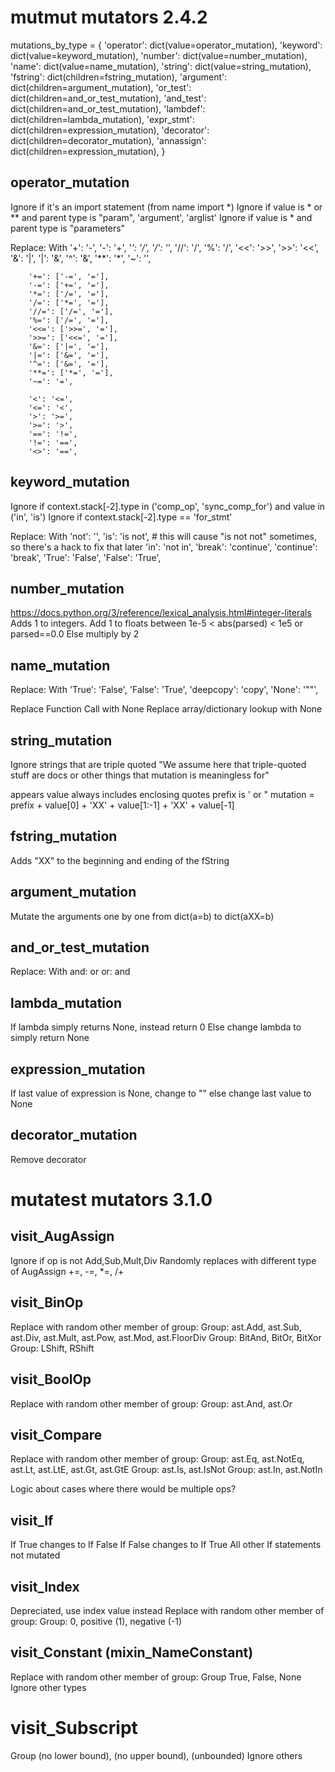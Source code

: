 # mutmut mutators 2.4.2

mutations_by_type = {
    'operator': dict(value=operator_mutation),
    'keyword': dict(value=keyword_mutation),
    'number': dict(value=number_mutation),
    'name': dict(value=name_mutation),
    'string': dict(value=string_mutation),
    'fstring': dict(children=fstring_mutation),
    'argument': dict(children=argument_mutation),
    'or_test': dict(children=and_or_test_mutation),
    'and_test': dict(children=and_or_test_mutation),
    'lambdef': dict(children=lambda_mutation),
    'expr_stmt': dict(children=expression_mutation),
    'decorator': dict(children=decorator_mutation),
    'annassign': dict(children=expression_mutation),
}

## operator_mutation
Ignore if it's an import statement (from name import *)
Ignore if value is * or ** and parent type is "param", 'argument', 'arglist'
Ignore if value is * and parent type is "parameters"

Replace: With
        '+': '-',
        '-': '+',
        '*': '/',
        '/': '*',
        '//': '/',
        '%': '/',
        '<<': '>>',
        '>>': '<<',
        '&': '|',
        '|': '&',
        '^': '&',
        '**': '*',
        '~': '',

        '+=': ['-=', '='],
        '-=': ['+=', '='],
        '*=': ['/=', '='],
        '/=': ['*=', '='],
        '//=': ['/=', '='],
        '%=': ['/=', '='],
        '<<=': ['>>=', '='],
        '>>=': ['<<=', '='],
        '&=': ['|=', '='],
        '|=': ['&=', '='],
        '^=': ['&=', '='],
        '**=': ['*=', '='],
        '~=': '=',

        '<': '<=',
        '<=': '<',
        '>': '>=',
        '>=': '>',
        '==': '!=',
        '!=': '==',
        '<>': '==',

## keyword_mutation
Ignore if context.stack[-2].type in ('comp_op', 'sync_comp_for') and value in ('in', 'is')
Ignore if context.stack[-2].type == 'for_stmt'

Replace: With
        'not': '',
        'is': 'is not',  # this will cause "is not not" sometimes, so there's a hack to fix that later
        'in': 'not in',
        'break': 'continue',
        'continue': 'break',
        'True': 'False',
        'False': 'True',

## number_mutation
https://docs.python.org/3/reference/lexical_analysis.html#integer-literals
Adds 1 to integers. 
Add 1 to floats between 1e-5 < abs(parsed) < 1e5 or parsed==0.0
    Else multiply by 2

## name_mutation
Replace: With
        'True': 'False',
        'False': 'True',
        'deepcopy': 'copy',
        'None': '""',

Replace Function Call with None
Replace array/dictionary lookup with None


## string_mutation
Ignore strings that are triple quoted 
"We assume here that triple-quoted stuff are docs or other things that mutation is meaningless for"

appears value always includes enclosing quotes
prefix is ' or "
mutation = prefix + value[0] + 'XX' + value[1:-1] + 'XX' + value[-1]

## fstring_mutation
Adds "XX" to the beginning and ending of the fString

## argument_mutation
Mutate the arguments one by one from dict(a=b) to dict(aXX=b)

## and_or_test_mutation
Replace: With
and: or
or: and

## lambda_mutation
If lambda simply returns None, instead return 0
Else change lambda to simply return None

## expression_mutation
If last value of expression is None, change to ""
else change last value to None

## decorator_mutation
Remove decorator

# mutatest mutators 3.1.0

## visit_AugAssign
Ignore if op is not Add,Sub,Mult,Div
Randomly replaces with different type of AugAssign +=, -=, *=, /+

## visit_BinOp
Replace with random other member of group:
Group: ast.Add, ast.Sub, ast.Div, ast.Mult, ast.Pow, ast.Mod, ast.FloorDiv
Group: BitAnd, BitOr, BitXor
Group: LShift, RShift

## visit_BoolOp
Replace with random other member of group:
Group: ast.And, ast.Or

## visit_Compare
Replace with random other member of group:
Group: ast.Eq, ast.NotEq, ast.Lt, ast.LtE, ast.Gt, ast.GtE
Group: ast.Is, ast.IsNot
Group: ast.In, ast.NotIn

Logic about cases where there would be multiple ops?

## visit_If
If True changes to If False
If False changes to If True
All other If statements not mutated

## visit_Index
Depreciated, use index value instead
Replace with random other member of group:
Group: 0, positive (1), negative (-1)

## visit_Constant (mixin_NameConstant)
Replace with random other member of group:
Group True, False, None
Ignore other types

# visit_Subscript
Group (no lower bound), (no upper bound), (unbounded)
Ignore others

